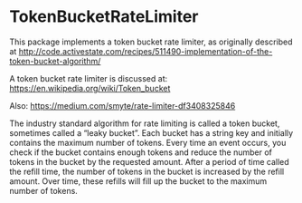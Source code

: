 # TokenBucketRateLimiter

This package implements a token bucket rate limiter, as originally described at http://code.activestate.com/recipes/511490-implementation-of-the-token-bucket-algorithm/

A token bucket rate limiter is discussed at: https://en.wikipedia.org/wiki/Token_bucket

Also: https://medium.com/smyte/rate-limiter-df3408325846

The industry standard algorithm for rate limiting is called a token bucket, sometimes called a “leaky bucket”. Each bucket has a string key and initially contains the maximum number of tokens. Every time an event occurs, you check if the bucket contains enough tokens and reduce the number of tokens in the bucket by the requested amount. After a period of time called the refill time, the number of tokens in the bucket is increased by the refill amount. Over time, these refills will fill up the bucket to the maximum number of tokens.


